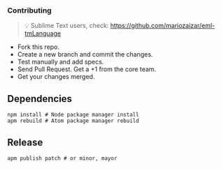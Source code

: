### Contributing

> :bulb: Sublime Text users, check: https://github.com/mariozaizar/eml-tmLanguage

- Fork this repo.
- Create a new branch and commit the changes.
- Test manually and add specs.
- Send Pull Request. Get a +1 from the core team.
- Get your changes merged.

## Dependencies

```shell
npm install # Node package manager install
apm rebuild # Atom package manager rebuild
```

## Release

```shell
apm publish patch # or minor, mayor
```
